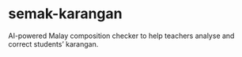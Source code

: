 # semak-karangan
AI-powered Malay composition checker to help teachers analyse and correct students’ karangan.
